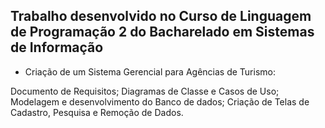 ## Trabalho desenvolvido no Curso de Linguagem de Programação 2 do Bacharelado em Sistemas de Informação

- Criação de um Sistema Gerencial para Agências de Turismo:

Documento de Requisitos;
Diagramas de Classe e Casos de Uso;
Modelagem e desenvolvimento do Banco de dados;
Criação de Telas de Cadastro, Pesquisa e Remoção de Dados.
